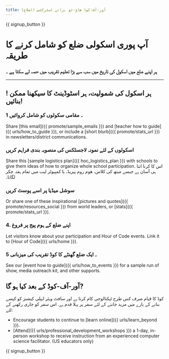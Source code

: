 ```yaml
---
title: آور-آف-کوڈ ھاؤ-ٹو برائے ڈسٹرکٹس (اضلاع)
---
```


{{ signup_button }}

# آپ پوری اسکولی ضلع کو شامل کرنے کا طریقہ

### ہر اپنے ضلع میں اسکول کی تاریخ میں سب سے بڑا تعلیم تقریب میں حصہ لے سکتا ہے ۔

* * *

## ! ہر اسکول کی شمولیت، ہر اسٹوڈینٹ کا سیکھنا ممکن بنائیں!

### 1 ۔ مقامی سکولوں کو شامل کروائیں

Share [this email]({{ promote/sample_emails }}) and [teacher how to guide]({{ urls/how_to_guide }}), or include a [short blurb]({{ promote/stats_url }}) in newsletters/district communications. <br />

### اسکولوں کے لئے نمونہ لاجسٹکس کی منصوبہ بندی فراہم کریں

Share this [sample logistics plan]({{ hoc_logistics_plan }}) with schools to give them ideas of how to organize whole school participation. اس کا کرنا اتنا ہی آسان ہے جیسے میتھ کی کلاس، ھوم روم پیریڈ، یا کمپیوٹر لیب میں تمام ہفتہ چکر لگانا۔

### سوشل میڈیا پر اسے پوسٹ کریں

 Or share one of these inspirational [pictures and quotes]({{ promote/resources_social }}) from world leaders, or [stats]({{ promote/stats_url }}).</p> 

### 4. اپنے ضلع کے ہوم پیج پر فروغ

Let visitors know about your participation and Hour of Code events. Link it to [Hour of Code]({{ urls/home }}).

### 5 ۔ ایک ضلع گھنٹے کا کوڈ تقریب کی میزبانی

See our [event how to guide]({{ urls/how_to_events }}) for a sample run of show, media outreach kit, and other supports.

## آور-آف-کوڈ کے بعد کیا ہو گا?

کوڈ کا قیام صرف کس طرح ٹیکنالوجی کام کرتا ہے اور سافٹ ویئر ایپلی کیشنز کو کیسے بنانے کے بارے میں مزید جاننے کے لئے سفر پر پہلا قدم ہے. اس سفر کو جاری رکھنے کے لئے:

- Encourage students to continue to [learn online]({{ urls/learn_beyond }}).
- [Attend]({{ urls/professional_development_workshops }}) a 1-day, in-person workshop to receive instruction from an experienced computer science facilitator. (US educators only)

{{ signup_button }}